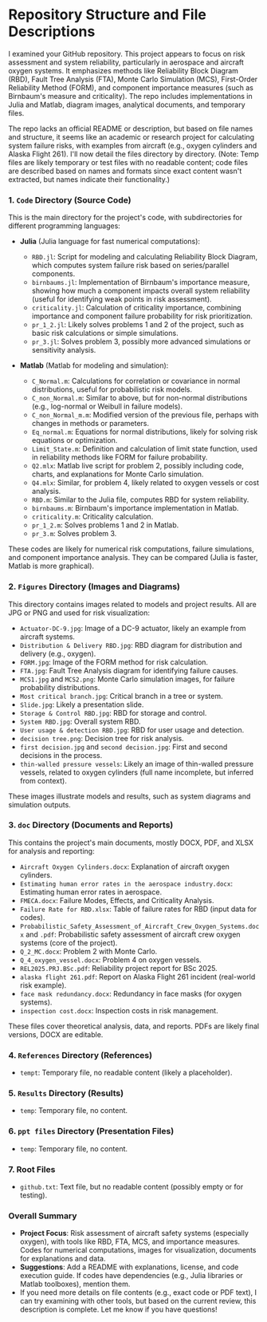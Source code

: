 # Repository Structure and File Descriptions

I examined your GitHub repository[](https://github.com/HoseinAsghari/risk_project). This project appears to focus on risk assessment and system reliability, particularly in aerospace and aircraft oxygen systems. It emphasizes methods like Reliability Block Diagram (RBD), Fault Tree Analysis (FTA), Monte Carlo Simulation (MCS), First-Order Reliability Method (FORM), and component importance measures (such as Birnbaum's measure and criticality). The repo includes implementations in Julia and Matlab, diagram images, analytical documents, and temporary files.

The repo lacks an official README or description, but based on file names and structure, it seems like an academic or research project for calculating system failure risks, with examples from aircraft (e.g., oxygen cylinders and Alaska Flight 261). I'll now detail the files directory by directory. (Note: Temp files are likely temporary or test files with no readable content; code files are described based on names and formats since exact content wasn't extracted, but names indicate their functionality.)

### 1. `Code` Directory (Source Code)
This is the main directory for the project's code, with subdirectories for different programming languages:

- **Julia** (Julia language for fast numerical computations):
  - `RBD.jl`: Script for modeling and calculating Reliability Block Diagram, which computes system failure risk based on series/parallel components.
  - `birnbaums.jl`: Implementation of Birnbaum's importance measure, showing how much a component impacts overall system reliability (useful for identifying weak points in risk assessment).
  - `criticality.jl`: Calculation of criticality importance, combining importance and component failure probability for risk prioritization.
  - `pr_1_2.jl`: Likely solves problems 1 and 2 of the project, such as basic risk calculations or simple simulations.
  - `pr_3.jl`: Solves problem 3, possibly more advanced simulations or sensitivity analysis.

- **Matlab** (Matlab for modeling and simulation):
  - `C_Normal.m`: Calculations for correlation or covariance in normal distributions, useful for probabilistic risk models.
  - `C_non_Normal.m`: Similar to above, but for non-normal distributions (e.g., log-normal or Weibull in failure models).
  - `C_non_Normal_m.m`: Modified version of the previous file, perhaps with changes in methods or parameters.
  - `Eq_normal.m`: Equations for normal distributions, likely for solving risk equations or optimization.
  - `Limit_State.m`: Definition and calculation of limit state function, used in reliability methods like FORM for failure probability.
  - `Q2.mlx`: Matlab live script for problem 2, possibly including code, charts, and explanations for Monte Carlo simulation.
  - `Q4.mlx`: Similar, for problem 4, likely related to oxygen vessels or cost analysis.
  - `RBD.m`: Similar to the Julia file, computes RBD for system reliability.
  - `birnbaums.m`: Birnbaum's importance implementation in Matlab.
  - `criticality.m`: Criticality calculation.
  - `pr_1_2.m`: Solves problems 1 and 2 in Matlab.
  - `pr_3.m`: Solves problem 3.

These codes are likely for numerical risk computations, failure simulations, and component importance analysis. They can be compared (Julia is faster, Matlab is more graphical).

### 2. `Figures` Directory (Images and Diagrams)
This directory contains images related to models and project results. All are JPG or PNG and used for risk visualization:

- `Actuator-DC-9.jpg`: Image of a DC-9 actuator, likely an example from aircraft systems.
- `Distribution & Delivery RBD.jpg`: RBD diagram for distribution and delivery (e.g., oxygen).
- `FORM.jpg`: Image of the FORM method for risk calculation.
- `FTA.jpg`: Fault Tree Analysis diagram for identifying failure causes.
- `MCS1.jpg` and `MCS2.png`: Monte Carlo simulation images, for failure probability distributions.
- `Most critical branch.jpg`: Critical branch in a tree or system.
- `Slide.jpg`: Likely a presentation slide.
- `Storage & Control RBD.jpg`: RBD for storage and control.
- `System RBD.jpg`: Overall system RBD.
- `User usage & detection RBD.jpg`: RBD for user usage and detection.
- `decision tree.png`: Decision tree for risk analysis.
- `first decision.jpg` and `second decision.jpg`: First and second decisions in the process.
- `thin-walled pressure vessels`: Likely an image of thin-walled pressure vessels, related to oxygen cylinders (full name incomplete, but inferred from context).

These images illustrate models and results, such as system diagrams and simulation outputs.

### 3. `doc` Directory (Documents and Reports)
This contains the project's main documents, mostly DOCX, PDF, and XLSX for analysis and reporting:

- `Aircraft Oxygen Cylinders.docx`: Explanation of aircraft oxygen cylinders.
- `Estimating human error rates in the aerospace industry.docx`: Estimating human error rates in aerospace.
- `FMECA.docx`: Failure Modes, Effects, and Criticality Analysis.
- `Failure Rate for RBD.xlsx`: Table of failure rates for RBD (input data for codes).
- `Probabilistic_Safety_Assessment_of_Aircraft_Crew_Oxygen_Systems.docx` and `.pdf`: Probabilistic safety assessment of aircraft crew oxygen systems (core of the project).
- `Q_2_MC.docx`: Problem 2 with Monte Carlo.
- `Q_4_oxygen_vessel.docx`: Problem 4 on oxygen vessels.
- `REL2025.PRJ.BSc.pdf`: Reliability project report for BSc 2025.
- `alaska flight 261.pdf`: Report on Alaska Flight 261 incident (real-world risk example).
- `face mask redundancy.docx`: Redundancy in face masks (for oxygen systems).
- `inspection cost.docx`: Inspection costs in risk management.

These files cover theoretical analysis, data, and reports. PDFs are likely final versions, DOCX are editable.

### 4. `References` Directory (References)
- `tempt`: Temporary file, no readable content (likely a placeholder).

### 5. `Results` Directory (Results)
- `temp`: Temporary file, no content.

### 6. `ppt files` Directory (Presentation Files)
- `temp`: Temporary file, no content.

### 7. Root Files
- `github.txt`: Text file, but no readable content (possibly empty or for testing).

### Overall Summary
- **Project Focus**: Risk assessment of aircraft safety systems (especially oxygen), with tools like RBD, FTA, MCS, and importance measures. Codes for numerical computations, images for visualization, documents for explanations and data.
- **Suggestions**: Add a README with explanations, license, and code execution guide. If codes have dependencies (e.g., Julia libraries or Matlab toolboxes), mention them.
- If you need more details on file contents (e.g., exact code or PDF text), I can try examining with other tools, but based on the current review, this description is complete. Let me know if you have questions!
